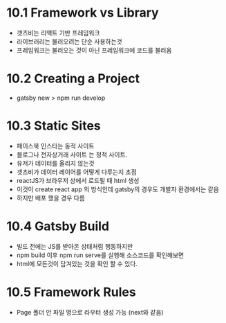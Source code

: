 # 10.1 Framework vs Library

- 갯츠비는 리액트 기반 프레임워크
- 라이브러리는 불러오려는 단순 사용하는것
- 프레임워크는 불러오는 것이 아닌 프레임워크에 코드를 불러옴

# 10.2 Creating a Project

- gatsby new > npm run develop

# 10.3 Static Sites

- 페이스북 인스타는 동적 사이트
- 블로그나 전자상거래 사이트 는 정적 사이트.
- 유저가 데이터를 올리지 않는것
- 갯츠비가 데이터 레이어를 어떻게 다루는지 초점
- reactJS가 브라우저 상에서 로드될 때 html 생성
- 이것이 create react app 의 방식인데 gatsby의 경우도 개발자 환경에서는 같음
- 하지만 배포 했을 경우 다름

# 10.4 Gatsby Build

- 빌드 전에는 JS를 받아온 상태처럼 행동하지만
- npm build 이후 npm run serve를 실행해 소스코드를 확인해보면
- html에 모든것이 담겨있는 것을 확인 할 수 있다.

# 10.5 Framework Rules

- Page 폴더 안 파일 명으로 라우터 생성 가능 (next와 같음)
